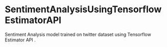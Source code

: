 # SentimentAnalysisUsingTensorflowEstimatorAPI
Sentiment Analysis model trained on twitter dataset using Tensorflow Estimator API .
